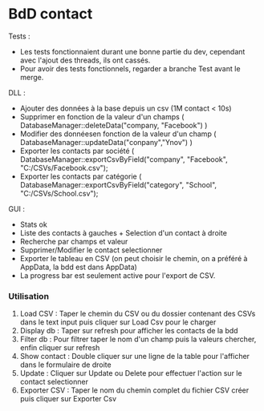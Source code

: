 # BdD contact

Tests : 
- Les tests fonctionnaient durant une bonne partie du dev, cependant avec l'ajout des threads, ils ont cassés. 
- Pour avoir des tests fonctionnels, regarder a branche Test avant le merge.

DLL :
- Ajouter des données à la base depuis un csv (1M contact < 10s)
- Supprimer en fonction de la valeur d'un champs ( DatabaseManager::deleteData("company, "Facebook") )
- Modifier des donnéesen fonction de la valeur d'un champ ( DatabaseManager::updateData("conpany","Ynov") )
- Exporter les contacts par société ( DatabaseManager::exportCsvByField("company", "Facebook", "C:/CSVs/Facebook.csv");
- Exporter les contacts par catégorie ( DatabaseManager::exportCsvByField("category", "School", "C:/CSVs/School.csv");

GUI :
- Stats ok
- Liste des contacts à gauches + Selection d'un contact à droite
- Recherche par champs et valeur
- Supprimer/Modifier le contact selectionner
- Exporter le tableau en CSV (on peut choisir le chemin, on a préféré à AppData, la bdd est dans AppData)
- La progress bar est seulement active pour l'export de CSV.

### Utilisation

1. Load CSV :     Taper le chemin du CSV ou du dossier contenant des CSVs dans le text input puis cliquer sur Load Csv pour le charger
2. Display db :   Taper sur refresh pour afficher les contacts de la bdd
3. Filter db :    Pour filtrer taper le nom d'un champ puis la valeurs chercher, enfin cliquer sur refresh
4. Show contact : Double cliquer sur une ligne de la table pour l'afficher dans le formulaire de droite
5. Update :       Cliquer sur Update ou Delete pour effectuer l'action sur le contact selectionner
6. Exporter CSV : Taper le nom du chemin complet du fichier CSV créer puis cliquer sur Exporter Csv